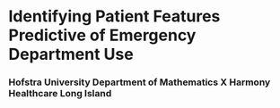 # Identifying Patient Features Predictive of Emergency Department Use

### Hofstra University Department of Mathematics X Harmony Healthcare Long Island

